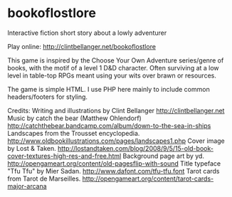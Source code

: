 bookoflostlore
==============

Interactive fiction short story about a lowly adventurer

Play online:
http://clintbellanger.net/bookoflostlore

This game is inspired by the Choose Your Own Adventure series/genre of books, with the motif of a level 1 D&D character. Often surviving at a low level in table-top RPGs meant using your wits over brawn or resources.

The game is simple HTML. I use PHP here mainly to include common headers/footers for styling.

Credits:
Writing and illustrations by Clint Bellanger http://clintbellanger.net
Music by catch the bear (Matthew Ohlendorf) http://catchthebear.bandcamp.com/album/down-to-the-sea-in-ships
Landscapes from the Trousset encyclopedia. http://www.oldbookillustrations.com/pages/landscapes1.php
Cover image by Lost &amp; Taken. http://lostandtaken.com/blog/2008/9/5/15-old-book-cover-textures-high-res-and-free.html
Background page art by yd. http://opengameart.org/content/old-pagesflip-with-sound
Title typeface "Tfu Tfu" by Mier Sadan. http://www.dafont.com/tfu-tfu.font
Tarot cards from Tarot de Marseilles. http://opengameart.org/content/tarot-cards-major-arcana

